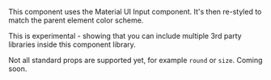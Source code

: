 This component uses the Material UI Input component. It's then re-styled to match the parent element color scheme. 

This is experimental - showing that you can include multiple 3rd party libraries inside this component library.

Not all standard props are supported yet, for example `round` or `size`. Coming soon.